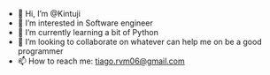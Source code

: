 - 👋 Hi, I’m @Kintuji
- 👀 I’m interested in Software engineer
- 🌱 I’m currently learning a bit of Python
- 💞️ I’m looking to collaborate on whatever can help me on be a good programmer
- 📫 How to reach me: tiago.rvm06@gmail.com

<!---
Kintuji/Kintuji is a ✨ special ✨ repository because its `README.md` (this file) appears on your GitHub profile.
You can click the Preview link to take a look at your changes.
--->
